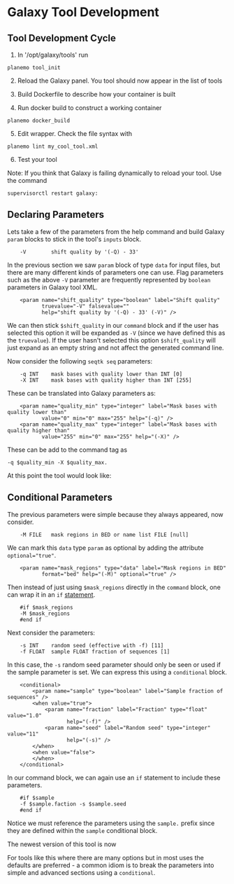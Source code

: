 
Galaxy Tool Development
=======================

Tool Development Cycle
----------------------

1. In '/opt/galaxy/tools' run
```
planemo tool_init
```
2. Reload the Galaxy panel. You tool should now appear in the list of tools

3. Build Dockerfile to describe how your container is built

4. Run docker build to construct a working container
```
planemo docker_build
```
5. Edit wrapper. Check the file syntax with
```
planemo lint my_cool_tool.xml
```
6. Test your tool

Note: If you think that Galaxy is failing dynamically to reload your tool. Use
the command
```
supervisorctl restart galaxy:
```

Declaring Parameters
--------------------

Lets take a few of the parameters from the help command and build Galaxy
`param` blocks to stick in the tool's `inputs` block.

```
    -V        shift quality by '(-Q) - 33'
```

In the previous section we saw `param` block of type `data` for input
files, but there are many different kinds of parameters one can use.
Flag parameters such as the above `-V` parameter are frequently
represented by `boolean` parameters in Galaxy tool XML.
```
    <param name="shift_quality" type="boolean" label="Shift quality"
           truevalue="-V" falsevalue=""
           help="shift quality by '(-Q) - 33' (-V)" />
```
We can then stick `$shift_quality` in our `command` block and if the
user has selected this option it will be expanded as `-V` (since we have
defined this as the `truevalue`). If the user hasn't selected this
option `$shift_quality` will just expand as an empty string and not
affect the generated command line.

Now consider the following `seqtk seq` parameters:

```
    -q INT    mask bases with quality lower than INT [0]
    -X INT    mask bases with quality higher than INT [255]
```

These can be translated into Galaxy parameters as:
```
    <param name="quality_min" type="integer" label="Mask bases with quality lower than"
           value="0" min="0" max="255" help="(-q)" />
    <param name="quality_max" type="integer" label="Mask bases with quality higher than"
           value="255" min="0" max="255" help="(-X)" />
```
These can be add to the command tag as
```
-q $quality_min -X $quality_max.
```

At this point the tool would look like:

Conditional Parameters
----------------------

The previous parameters were simple because they always appeared, now
consider.
```
    -M FILE   mask regions in BED or name list FILE [null]
```
We can mark this `data` type `param` as optional by adding the attribute
`optional="true"`.
```
    <param name="mask_regions" type="data" label="Mask regions in BED"
           format="bed" help="(-M)" optional="true" />
```
Then instead of just using `$mask_regions` directly in the `command`
block, one can wrap it in an `if`
[statement](http://www.cheetahtemplate.org/docs/users_guide_html/users_guide.html#SECTION0001040000000000000000).
```
    #if $mask_regions
    -M $mask_regions
    #end if
```
Next consider the parameters:
```
    -s INT    random seed (effective with -f) [11]
    -f FLOAT  sample FLOAT fraction of sequences [1]
```

In this case, the `-s` random seed parameter should only be seen or used
if the sample parameter is set. We can express this using a
`conditional` block.
```
    <conditional>
        <param name="sample" type="boolean" label="Sample fraction of sequences" />
        <when value="true">
            <param name="fraction" label="Fraction" type="float" value="1.0"
                   help="(-f)" />
            <param name="seed" label="Random seed" type="integer" value="11"
                   help="(-s)" />
        </when>
        <when value="false">
        </when>
    </conditional>
```

In our command block, we can again use an `if` statement to include
these parameters.

```
    #if $sample
    -f $sample.faction -s $sample.seed
    #end if
```
Notice we must reference the parameters using the `sample.` prefix since
they are defined within the `sample` conditional block.

The newest version of this tool is now

For tools like this where there are many options but in most uses the
defaults are preferred - a common idiom is to break the parameters into
simple and advanced sections using a `conditional`.
